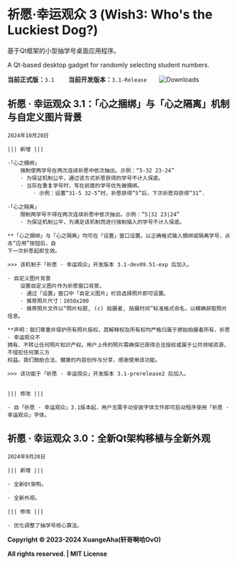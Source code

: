 # 祈愿·幸运观众 3 (Wish3: Who's the Luckiest Dog?)

基于Qt框架的小型抽学号桌面应用程序。  

A Qt-based desktop gadget for randomly selecting student numbers.

**当前正式版：**`3.1` &emsp;&emsp;**当前开发版本：**`3.1-Release`&emsp;&emsp;![Downloads](https://vsmarketplacebadges.dev/downloads/xuangeaha.wish3-whos-the-luckiest-dog.svg?&subject=全球下载量（次）)

## 祈愿 · 幸运观众 3.1：「心之捆绑」与「心之隔离」机制与自定义图片背景
    2024年10月20日

    ||| 新增 |||
    
    ·「心之捆绑」
        强制使两学号在两次连续祈愿中依次抽出。示例：“5-32 23-24”
        · 为保证机制公平，通过该方式祈愿获得的学号不计入保底。
        · 当存在重复学号时，写在前面的学号优先被捆绑。
            · 示例：设置“31-5 32-5”时，祈愿获得“5”后，下次祈愿将获得“31”.

    ·「心之隔离」
        限制两学号不得在两次连续祈愿中依次抽出。示例：“5|32 23|24”
        · 为保证机制公平，为满足该机制而进行强制插入的学号不计入保底。

    **「心之捆绑」与「心之隔离」均可在「设置」窗口设置。以正确格式输入捆绑或隔离学号，点击“应用”按钮后，自
    下一次祈愿起即生效。
    
    >>> 该机制于「祈愿 · 幸运观众」开发版本 3.1-dev09.51-exp 后加入。

    · 自定义图片背景
        设置自定义图片作为祈愿窗口背景。
        · 通过「设置」窗口中「自定义图片」栏目选择照片即可设置。
        · 推荐照片尺寸：1050x200
        · 推荐照片文件以“照片标题, (c) 拍摄者, 拍摄时间”标准格式命名，以精确获取照片信息。
        
    **声明：我们尊重并保护所有照片版权，其解释权及所有权均严格归属于原始拍摄者所有，祈愿 · 幸运观众不
    拥有、不转让任何照片知识产权。用户上传的照片需确保已获得合法授权或属于公共领域资源，不侵犯任何第三方
    权益。我们鼓励合法、健康的内容创作与分享，感谢使用该功能。
    
    >>> 该功能于「祈愿 · 幸运观众」开发版本 3.1-prerelease2 后加入。


    ||| 修改 |||

    · 自「祈愿 · 幸运观众」3.1版本起，用户无需手动安装字体文件即可启动程序使用「祈愿 · 幸运观众」字体。

## 祈愿 · 幸运观众 3.0：全新Qt架构移植与全新外观
    2024年9月20日

    ||| 新增 |||

    · 全新Qt架构。

    · 全新外观。

    ||| 修改 |||

    · 优化调整了抽学号核心算法。
    

**Copyright © 2023-2024 XuangeAha(轩哥啊哈OvO)**

**All rights reserved. | MIT License**
